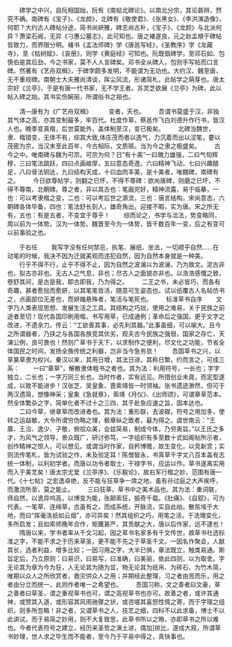 <!-- { "loadSidebar": true } -->
　　碑学之中兴，自阮相国始，阮有《南帖北碑论》。以南北分宗，其论甚辨，然究不确。南碑有《宝子》、《龙颜》，北碑有《敬使君》、《张黑女》、《李洪演造像》，何耶？大约古人碑帖分途，简书尚妍雅，碑志尚古朴，《宝子》、《龙颜》与北派何异？萧梁石阙，无异《刁惠公墓志》，此可知也。唐之褚遂良，元之赵孟頫于碑帖皆致力，而界限分明。褚书《孟法师碑》学《唐邕写经》，《圣教序》学《龙藏寺》，至《枯树赋》、《哀册》，则学《黄庭经》可知也。阮既倡碑学，至邓石如、包慎伯是其后劲，今之书家，莫不人人言碑矣。邓书全从碑入，包则手写帖而口言碑。然著有《艺舟双楫》，于碑学颇多发明，不能谓为无功也。大约汉、魏至唐，无不重视碑。南朝士大夫雅尚清谈，挥尘风流，形诸简札，此帖学之萌芽也。唐太宗好《兰亭》，于是有唐一代书家，无不学王者。苏灵芝欲展《兰亭》为碑，此以帖入碑之始。其书实伤婉丽，所谓俗书之祖也。 

　　清—康有为《广艺舟双楫》　 
　　变者，天也。 
　　吾谓书莫盛于汉，非独其气体之高，亦其变制最多，牢百代。杜度作草，蔡邕作飞白刘德升作行书，皆汉人也。晚季变真楷，后世莫能外，盖体制至汉，变已极矣。 
　　北碑当魏世，隶、楷错变，无体不有，综其大致,体庄茂而者以逸气，力沉着而出以涩笔，要以茂密为宗，当汉末至此百年，今古相际，文质斑。当为今之隶之极盛矣。 
　　古今之中。唯南碑与魏为可宗。可宗为何？日“有十美”一曰魄力雄强，二曰气旬辉穆，三曰笔法跳跃，四曰点画峻厚，五曰意态奇逸，六曰精神飞动，七曰兴趣醋足，八曰骨法铜达，九曰结构天成，十曰血肉丰美，是十美者，唯魏碑，南碑有之。 
　　今日欲尊帖学，则翻之已怀，不得不尊碑：欲尚唐碑，则磨之已坏，不得不尊南，北朝碑。尊之者，非以其古也：笔画完好，精神流露，易于临摹，一也：可以考隶楷之变，二也：可以考后世之源流，三也：唐言结构，宋尚意态，六朝碑各体毕备，四也：笔法舒长刻人，雄奇角出，迎接不暇，实为唐。宋之所无有，五也：有是五者，不变宜于尊乎！ 
　　综而论之，书学与洽法，势变略同，周以前为一体势，汉为一体势。魏晋至今为一体势，皆千数百年一变，后之有变可以前事验之也。 


　　于右任 
　　我写字没有任何禁忌，执笔、展纸、坐法，一切顺乎自然……在动笔的时候，我决不因为迁就美观而违犯自然，因为自然本身就是一种美。 
　　行乎不得不行，止乎不得不止，因为自然之波澜以为波澜，乃为致文。泥古非也，拟古亦非也。无古人之气息，非也；尽古人之面貌亦非也。以浩浩感慨之致，卷舒其间，是古是我，即古即我，乃为得之。 
　　二王之书，未必皆巧，而各有奇趣，甚者愈拙而愈妍，以其笔笔皆活，随意可生姿态也。试以纸覆古人名帖仿书之，点画部位无差也，而妍媸悬殊者，笔活与笔死也。 
　　标准草书自序 
　　文字乃人类表现思想、发展生活之工具。其结构之巧拙，使用之难易，关于民族之前途者至切！现代各国印刷用楷，书写用草，已成通例；革命后之强国，更于文字之改进，不遗余力。传云：“工欲善其事，必先利其器。”此事虽细，可以喻大。且今之所谓器者，乃挟之与各国各族竞其优劣，观夫古今民族之强弱，国家之存亡，天演公例，良可畏也！然则广草书于天下，以求制作之便利，尽文化之功能，节省全体国民之时间，发扬全族传统之利器，岂非当今急务欤！ 
　　吾国草书之兴，以草篆草隶为权兴。秦汉以来，其用日增，其法日进，其称日繁，约而言之，可成三系： 
　　一曰“章草”，解散隶体粗书之者也。其为法：利用符号，一长也；字字独立，二长也；一字万同三长也。当时作者，实有远见。所措创业未竟，而定型遂成，以致不能进步！汉张芝、吴皇象、晋索靖皆一时领袖。张书遗迹渺然，但可于两汉遗简，想像神采；皇象《急就章》，索靖《月仪》、《出师颂》，可谓章草范本。然全体繁杂之字，简单化者不过十之三四，其于赴急应速之旨，固本达也。 
　　二曰今草，继章草而改进者也。其为法：重形联，去波磔，符号之用加多，使转之运益敏，大令所谓穷伪略之理，极章纵之致者，最为得之。虞世南云：“王廣、王洽、逸少、子敬，俯拾众美，会兹简易，制成今体，乃穷奥旨。”以王氏之多才，为风气之领导，景众既广，研讨弥笃，一字组织有多至数十式如阁帖所示者，创作精神之惊人，可以想见。或谓当时作家，自矜博赡，故生变化，以竞新赏；实则流传笔札，皆为试验之作，未及验定耳！陈僧智永，书真草千字文八百本盖有志统一体制，以利初学者。而唐以功令者取士，干禄字书，应运以作。草书遂离实用而入于美艺矣！唐太宗尤爱《兰亭序》、《乐毅论》，故右军行楷之妙，范围有唐一代。《十七帖》之宏逸卓绝，反不能与狂草争一席之地，虽有孙过庭之大声疾呼，而激流所至，莫之能止。 
　　三曰狂草，草书中之美术品也。其为法：重词联，师自然，以诡异呜高，以博变为能，张颠索狂，振奇千载。《肚痛》、《自叙》，可为代表。一笔草、连绵草，古虽有之，而成系统，开脉流，实自此绐。散氛埃于大地，而曰“挥毫洛纸如云烟”，亦可异矣！然其组织之巧，用笔之活，于法理变化，多所启发；且如索师晚年合作，矩鑊甚严，其贡献之大，唐以后作家，远不逮也！ 
　　隋唐以来，学书者率从千文习起，因之草书名家多有千文传世，故草书社选标准之字，不能不求之于历来草圣，更不能不先之于草圣千文。一因名作聚会，人献其长，选者利益，增多比较；一因习用之字，大半已俱，章法既立，触类易通。斯旨定后，乃立原则：曰易识，曰易写，曰准确，曰美丽，依此四则，以为取舍。字无论其为章为今为狂，人无论其为随为显，物无论其为纸帛、为砖石、为竹木简，唯期以众人之所欣赏者，救灾供众人之用；并期经此整理，习之者由苦而乐，用之者由分立而统一，此则作者唯一之希望也。 
　　吾国习称，文之善者曰文豪，草之善者曰草圣，谓之重视草书也可，谓之高视草书也亦可。故善之者，或许其通神，或赞其入道，或形容其风雨驰骤之状，或咨嗟其喜怒性情之寄，而于字理之组织，则多所忽略！非之者，又谓草书之人，技艺之细，四科不以此求备，博士不以此讲试，而于易简之妙用，则不大复致思，此草书所以之晦，亦即草书之所以难也。今者代表符号之建立，经历来圣哲之演土进，偶加]排比，遂成大观，所谓草书妙理，世人求之毕生而不能者，至今乃于平易中得之，真快事也。 

